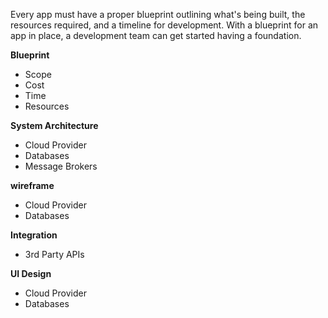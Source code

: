 Every app must have a proper blueprint outlining what's being built, the resources required, and a timeline for development. With a blueprint for an app in place, a development team can get started having a foundation. 

**Blueprint**
- Scope
- Cost
- Time
- Resources

**System Architecture**
- Cloud Provider
- Databases
- Message Brokers

**wireframe**
- Cloud Provider
- Databases

**Integration**
- 3rd Party APIs


**UI Design**
- Cloud Provider
- Databases


 
